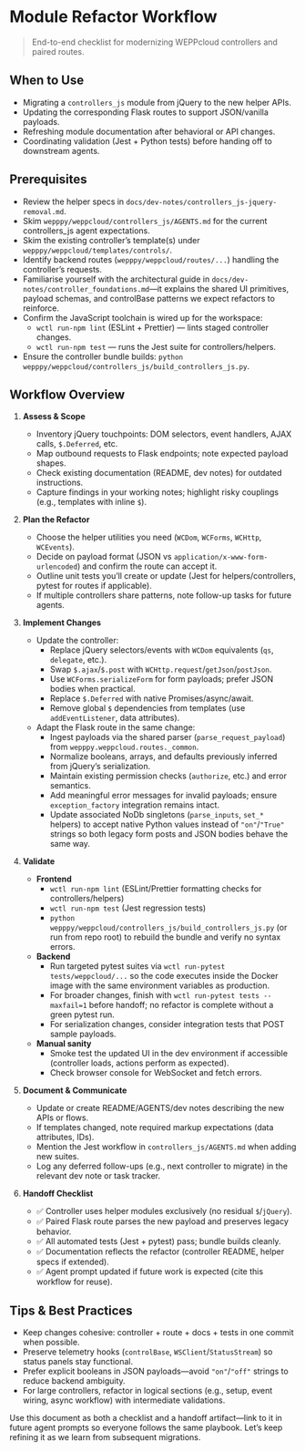 # Module Refactor Workflow
> End-to-end checklist for modernizing WEPPcloud controllers and paired routes.

## When to Use
- Migrating a `controllers_js` module from jQuery to the new helper APIs.
- Updating the corresponding Flask routes to support JSON/vanilla payloads.
- Refreshing module documentation after behavioral or API changes.
- Coordinating validation (Jest + Python tests) before handing off to downstream agents.

## Prerequisites
- Review the helper specs in `docs/dev-notes/controllers_js-jquery-removal.md`.
- Skim `wepppy/weppcloud/controllers_js/AGENTS.md` for the current controllers_js agent expectations.
- Skim the existing controller’s template(s) under `wepppy/weppcloud/templates/controls/`.
- Identify backend routes (`wepppy/weppcloud/routes/...`) handling the controller’s requests.
- Familiarise yourself with the architectural guide in `docs/dev-notes/controller_foundations.md`—it explains the shared UI primitives, payload schemas, and controlBase patterns we expect refactors to reinforce.
- Confirm the JavaScript toolchain is wired up for the workspace:
  - `wctl run-npm lint` (ESLint + Prettier) — lints staged controller changes.
  - `wctl run-npm test` — runs the Jest suite for controllers/helpers.
- Ensure the controller bundle builds: `python wepppy/weppcloud/controllers_js/build_controllers_js.py`.

## Workflow Overview
1. **Assess & Scope**
   - Inventory jQuery touchpoints: DOM selectors, event handlers, AJAX calls, `$.Deferred`, etc.
   - Map outbound requests to Flask endpoints; note expected payload shapes.
   - Check existing documentation (README, dev notes) for outdated instructions.
   - Capture findings in your working notes; highlight risky couplings (e.g., templates with inline `$`).

2. **Plan the Refactor**
   - Choose the helper utilities you need (`WCDom`, `WCForms`, `WCHttp`, `WCEvents`).
   - Decide on payload format (JSON vs `application/x-www-form-urlencoded`) and confirm the route can accept it.
   - Outline unit tests you’ll create or update (Jest for helpers/controllers, pytest for routes if applicable).
   - If multiple controllers share patterns, note follow-up tasks for future agents.

3. **Implement Changes**
   - Update the controller:
     - Replace jQuery selectors/events with `WCDom` equivalents (`qs`, `delegate`, etc.).
     - Swap `$.ajax`/`$.post` with `WCHttp.request`/`getJson`/`postJson`.
     - Use `WCForms.serializeForm` for form payloads; prefer JSON bodies when practical.
     - Replace `$.Deferred` with native Promises/async/await.
     - Remove global `$` dependencies from templates (use `addEventListener`, data attributes).
   - Adapt the Flask route in the same change:
     - Ingest payloads via the shared parser (`parse_request_payload`) from `wepppy.weppcloud.routes._common`.
     - Normalize booleans, arrays, and defaults previously inferred from jQuery’s serialization.
     - Maintain existing permission checks (`authorize`, etc.) and error semantics.
     - Add meaningful error messages for invalid payloads; ensure `exception_factory` integration remains intact.
     - Update associated NoDb singletons (`parse_inputs`, `set_*` helpers) to accept native Python values instead of `"on"`/`"True"` strings so both legacy form posts and JSON bodies behave the same way.

4. **Validate**
   - **Frontend**
     - `wctl run-npm lint` (ESLint/Prettier formatting checks for controllers/helpers)
     - `wctl run-npm test` (Jest regression tests)
     - `python wepppy/weppcloud/controllers_js/build_controllers_js.py` (or run from repo root) to rebuild the bundle and verify no syntax errors.
   - **Backend**
     - Run targeted pytest suites via `wctl run-pytest tests/weppcloud/...` so the code executes inside the Docker image with the same environment variables as production.
     - For broader changes, finish with `wctl run-pytest tests --maxfail=1` before handoff; no refactor is complete without a green pytest run.
     - For serialization changes, consider integration tests that POST sample payloads.
   - **Manual sanity**
     - Smoke test the updated UI in the dev environment if accessible (controller loads, actions perform as expected).
     - Check browser console for WebSocket and fetch errors.

5. **Document & Communicate**
   - Update or create README/AGENTS/dev notes describing the new APIs or flows.
   - If templates changed, note required markup expectations (data attributes, IDs).
   - Mention the Jest workflow in `controllers_js/AGENTS.md`  when adding new suites.
   - Log any deferred follow-ups (e.g., next controller to migrate) in the relevant dev note or task tracker.

6. **Handoff Checklist**
   - ✅ Controller uses helper modules exclusively (no residual `$`/`jQuery`).
   - ✅ Paired Flask route parses the new payload and preserves legacy behavior.
   - ✅ All automated tests (Jest + pytest) pass; bundle builds cleanly.
   - ✅ Documentation reflects the refactor (controller README, helper specs if extended).
   - ✅ Agent prompt updated if future work is expected (cite this workflow for reuse).

## Tips & Best Practices
- Keep changes cohesive: controller + route + docs + tests in one commit when possible.
- Preserve telemetry hooks (`controlBase`, `WSClient`/`StatusStream`) so status panels stay functional.
- Prefer explicit booleans in JSON payloads—avoid `"on"`/`"off"` strings to reduce backend ambiguity.
- For large controllers, refactor in logical sections (e.g., setup, event wiring, async workflow) with intermediate validations.

Use this document as both a checklist and a handoff artifact—link to it in future agent prompts so everyone follows the same playbook. Let’s keep refining it as we learn from subsequent migrations.
